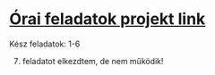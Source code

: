 # [Órai feladatok projekt link](https://github.com/Etereke/CSharp_Lab6)

Kész feladatok: 1-6

7. feladatot elkezdtem, de nem működik!
